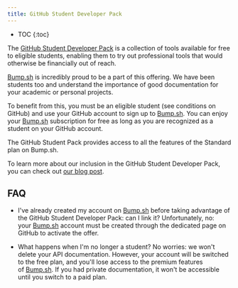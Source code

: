 ```yaml
---
title: GitHub Student Developer Pack
---
```


- TOC
{:toc}

The [GitHub Student Developer Pack](https://education.github.com/pack?sort=popularity&tag=Infrastructure+%26+APIs) is a collection of tools available for free to eligible students, enabling them to try out professional tools that would otherwise be financially out of reach.

[Bump.sh](https://bump.sh/) is incredibly proud to be a part of this offering. We have been students too and understand the importance of good documentation for your academic or personal projects.

To benefit from this, you must be an eligible student (see conditions on GitHub) and use your GitHub account to sign up to [Bump.sh](https://bump.sh/). You can enjoy your [Bump.sh](https://bump.sh/) subscription for free as long as you are recognized as a student on your GitHub account.

The GitHub Student Pack provides access to all the features of the Standard plan on Bump.sh.

To learn more about our inclusion in the GitHub Student Developer Pack, you can check out [our blog post](https://bump.sh/blog/Bump-included-in-the-github-student-developer-pack).

## FAQ

- I've already created my account on [Bump.sh](https://bump.sh/) before taking advantage of the GitHub Student Developer Pack: can I link it? Unfortunately, no: your [Bump.sh](https://bump.sh/) account must be created through the dedicated page on GitHub to activate the offer.

- What happens when I'm no longer a student? No worries: we won't delete your API documentation. However, your account will be switched to the free plan, and you'll lose access to the premium features of [Bump.sh](https://bump.sh/). If you had private documentation, it won't be accessible until you switch to a paid plan.
